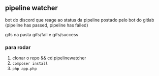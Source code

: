 ## pipeline watcher

bot do discord que reage ao status da pipeline postado pelo bot do gitlab (pipeline has passed, pipeline has failed)

gifs na pasta gifs/fail e gifs/success

### para rodar
1. clonar o repo && cd pipelinewatcher
2. `composer install`
3. `php app.php`